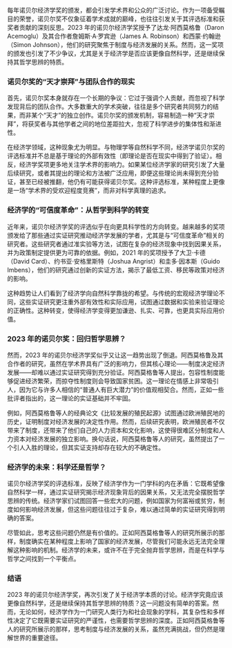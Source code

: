 每年诺贝尔经济学奖的颁发，都会引发学术界和公众的广泛讨论。作为一项备受瞩目的荣誉，诺贝尔奖不仅象征着学术成就的巅峰，也往往引发关于其评选标准和获奖者贡献的深刻反思。2023 年的诺贝尔经济学奖授予了达龙·阿西莫格鲁（Daron Acemoglu）及其合作者詹姆斯·A·罗宾逊（James A. Robinson）和西蒙·约翰逊（Simon Johnson），他们的研究聚焦于制度与经济发展的关系。然而，这一奖项的颁发也引发了不少争议，尤其是关于经济学是否应该更像自然科学，还是继续保持其哲学思辨的特质。

### 诺贝尔奖的“天才崇拜”与团队合作的现实

首先，诺贝尔奖本身就存在一个长期的争议：它过于强调个人贡献，而忽视了科学发现背后的团队合作。大多数重大的学术突破，往往是多个研究者共同努力的结果，而非某个“天才”的独立创作。诺贝尔奖的颁发机制，容易制造一种“天才崇拜”，将获奖者与其他学者之间的地位差距拉大，忽视了科学进步的集体性和渐进性。

在经济学领域，这种现象尤为明显。与物理学等自然科学不同，经济学诺贝尔奖的评选标准并不总是基于理论的外部有效性（即理论是否在现实中得到了验证）。相反，经济学奖项更多地关注学术界的影响力。如果某位经济学家的研究引发了大量后续研究，或者其提出的理论和方法被广泛应用，即便这些理论尚未得到充分验证，甚至已经被推翻，他仍有可能获得诺贝尔奖。这种评选标准，某种程度上更像是一场“学术界的受欢迎程度竞赛”，而非对科学真理的追求。

### 经济学的“可信度革命”：从哲学到科学的转变

近年来，诺贝尔经济学奖的评选似乎在向更具科学性的方向转变。越来越多的奖项颁发给了那些通过实证研究推动经济学发展的学者，尤其是与“可信度革命”相关的研究者。这些研究者通过准实验等方法，试图在复杂的经济现象中找到因果关系，并为政策制定提供更为可靠的依据。例如，2021 年的奖项授予了大卫·卡德（David Card）、约书亚·安格里斯特（Joshua Angrist）和圭多·因本斯（Guido Imbens），他们的研究通过创新的实证方法，揭示了最低工资、移民等政策对经济的影响。

这种趋势让人们看到了经济学向自然科学靠拢的希望。与传统的宏观经济学理论不同，这些实证研究更注重外部有效性和实际应用，试图通过数据和实验来验证理论的正确性。这种转变，使得经济学变得更加谦逊、扎实、可靠，也更具实际应用价值。

### 2023 年的诺贝尔奖：回归哲学思辨？

然而，2023 年的诺贝尔经济学奖似乎又让这一趋势出现了倒退。阿西莫格鲁及其合作者的研究，虽然在学术界具有广泛的影响力，但其核心理论——制度决定经济发展——却难以通过实证研究得到充分验证。阿西莫格鲁等人提出，包容性制度能够促进经济繁荣，而掠夺性制度则会导致国家贫困。这一理论在情感上非常吸引人，因为它与许多人相信的“普通人有巨大潜力”的价值观相契合。然而，正如一些批评者指出的，这一理论的实证基础并不牢固。

例如，阿西莫格鲁等人的经典论文《比较发展的殖民起源》试图通过欧洲殖民地的历史，证明制度对经济发展的决定性作用。然而，后续研究表明，欧洲殖民者不仅带来了制度，还带来了他们自己的人力资本和文化影响，这使得很难区分制度和人力资本对经济发展的独立影响。换句话说，阿西莫格鲁等人的研究，虽然提出了一个引人入胜的理论，但其实证支持却存在较大的不确定性。

### 经济学的未来：科学还是哲学？

诺贝尔经济学奖的评选标准，反映了经济学作为一门学科的内在矛盾：它既希望像自然科学一样，通过实证研究揭示经济现象背后的因果关系，又无法完全摆脱哲学思辨的传统。经济学家们试图回答一些宏大的问题，例如国家为何富裕或贫穷，制度如何影响经济发展，但这些问题往往过于复杂，难以通过简单的实证研究得到明确的答案。

尽管如此，思考这些问题仍然是有价值的。正如阿西莫格鲁等人的研究所展示的那样，制度确实在某种程度上影响了国家的经济发展，尽管我们可能永远无法完全理解这种影响的机制。经济学的未来，或许不在于完全抛弃哲学思辨，而是在科学与哲学之间找到一个平衡点。

### 结语

2023 年的诺贝尔经济学奖，再次引发了关于经济学本质的讨论。经济学究竟应该更像自然科学，还是继续保持其哲学思辨的特质？这一问题没有简单的答案。然而，无论如何，经济学作为一门研究人类行为和社会现象的学科，其复杂性和多样性决定了它既需要实证研究的严谨性，也需要哲学思辨的深度。正如阿西莫格鲁等人的研究所展示的那样，思考制度与经济发展的关系，虽然充满挑战，但仍然是理解世界的重要途径。
